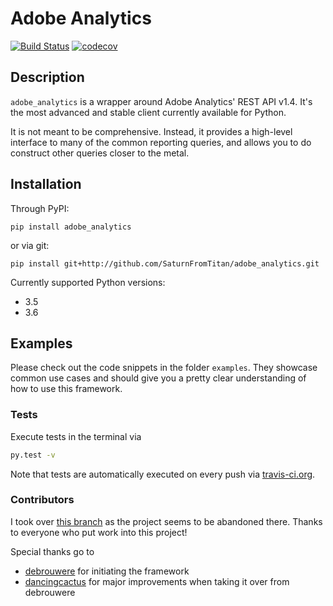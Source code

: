 # Adobe Analytics
[![Build Status](https://travis-ci.org/SaturnFromTitan/adobe_analytics.svg?branch=master)](https://travis-ci.org/SaturnFromTitan/adobe_analytics)
[![codecov](https://codecov.io/gh/SaturnFromTitan/adobe_analytics/branch/master/graph/badge.svg)](https://codecov.io/gh/SaturnFromTitan/adobe_analytics)

## Description
`adobe_analytics` is a wrapper around Adobe Analytics' REST API v1.4. It's the most advanced and stable client currently
available for Python.

It is not meant to be comprehensive. Instead, it provides a high-level interface
to many of the common reporting queries, and allows you to do construct other queries
closer to the metal.

## Installation
Through PyPI:

    pip install adobe_analytics

or via git:

    pip install git+http://github.com/SaturnFromTitan/adobe_analytics.git

Currently supported Python versions:
* 3.5
* 3.6

## Examples
Please check out the code snippets in the folder `examples`. They showcase common use cases and should give you a
pretty clear understanding of how to use this framework.

### Tests
Execute tests in the terminal via
```bash
py.test -v
```

Note that tests are automatically executed on every push via [travis-ci.org](travis-ci.org).

### Contributors
I took over [this branch](https://github.com/dancingcactus/python-omniture) as the project seems to be
abandoned there. Thanks to everyone who put work into this project!

Special thanks go to
- [debrouwere](https://github.com/debrouwere) for initiating the framework
- [dancingcactus](https://github.com/dancingcactus) for major improvements when taking it over from debrouwere

